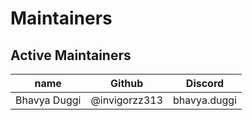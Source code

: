 # Maintainers

## Active Maintainers

| name              | Github          | Discord        |
|-------------------|-----------------|----------------|
| Bhavya Duggi      | @invigorzz313   | bhavya.duggi   |
